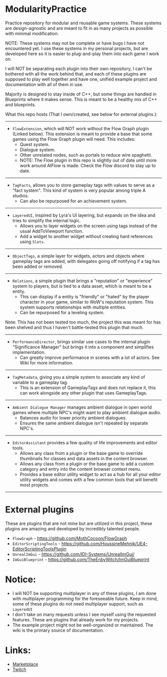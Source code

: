 # ModularityPractice
Practice repository for modular and reusable game systems.
These systems are design-agnostic and are meant to fit in as many projects as possible with minimal modification.

NOTE: These systems may not be complete or have bugs I have not encountered yet. I use these systems in my personal projects, but are developed here so it is easier to plug-and-play them into each game I work on.

I will NOT be separating each plugin into their own repository, I can't be bothered with all the work behind that, and each of these plugins are supposed to play well together and have one, unified example project and documentation with all of them in use.

Majority is designed to stay inside of C++, but some things are handled in Blueprints where it makes sense. This is meant to be a healthy mix of C++ and blueprints.

What this repo hosts (That I own/created, see below for external plugins.):

---
- `FlowExtension`, which will NOT work without the Flow Graph plugin (Linked below). This extension is meant to provide a base that some games using the Flow Graph plugin will need. This includes:
	- Quest system.
	- Dialogue system.
   	- Other unrelated nodes, such as portals to reduce wire spaghetti.
    - NOTE: The Flow plugin in this repo is slightly out of date until more work around AIFlow is made. Check the Flow discord to stay up to date.

---
 - `TagFacts`, allows you to store gameplay tags with values to serve as a "fact system". This kind of system is very popular among triple A studios.
   	- Can also be repurposed for an achievement system.

---
 - `LayeredUI`, inspired by Lyra's UI layering, but expands on the idea and tries to simplify the internal logic.
 	- Allows you to layer widgets on the screen using tags instead of the usual AddToViewport function.
  	- Add a widget to another widget without creating hard references using `Slots`.

---
 - `ObjectTags`, a simple layer for widgets, actors and objects where gameplay tags are added, with delegates going off notifying if a tag has been added or removed.

---
 - `Relations`, a simple plugin that brings a "reputation" or "experience" system to players, but is tied to a data asset, which is meant to be a entity.
	 - This can display if a entity is "friendly" or "hated" by the player character in your game, similar to WoW's reputation system. This system supports relationships with multiple entities.
  	 - Can be repurposed for a leveling system.

Note: This has not been tested too much, the project this was meant for has been shelved and thus I haven't battle-tested this plugin that much.

---
 - `PerformanceDirector`, brings similar use cases to the internal plugin "Significance Manager" but brings it into a component and simplifies implementation.
 	- Can greatly improve performance in scenes with a lot of actors. See Wiki for more information.

---
 - `TagMetadata`, giving you a simple system to associate any kind of variable to a gameplay tag.
   - This is an extension of GameplayTags and does not replace it, this can work alongside any other plugin that uses GameplayTags.

---
- `Ambient Dialogue Manager` manages ambient dialogue in open world games where multiple NPC's might want to play ambient dialogue audio.
  - Balances audio for lower priority ambient dialogues.
  - Ensures the same ambient dialogue isn't repeated by separate NPC's.

---
- `EditorAssistant` provides a few quality of life improvements and editor tools.
  - Allows any class from a plugin or the base game to override thumbnails for classes and data assets in the content browser.
  - Allows any class from a plugin or the base game to add a custom category and entry into the content browser context menu.
  - Provides a base editor utility widget to act as a hub for all your editor utility widgets and comes with a few common tools that will benefit most projects.

---
# External plugins
These are plugins that are not mine but are utilized in this project, these plugins are amazing and developed by incredibly talented people.
 - `FlowGraph` - https://github.com/MothCocoon/FlowGraph
 - `EditorScriptingTools` - https://github.com/HoussineMehnik/UE4-EditorScriptingToolsPlugin
 - `UnrealImGui` - https://github.com/IDI-Systems/UnrealImGui/
 - `ImGuiBlueprint` - https://github.com/TheEnbyWitch/ImGuiBlueprint

# Notice:
- I will NOT be supporting multiplayer in any of these plugins, I am done with multiplayer programming for the foreseeable future.
Keep in mind, some of these plugins do not need multiplayer support, such as `LayeredUI`
- I don't take on many requests unless I see myself using the requested features. These are plugins that already work for my projects.
- The example project might not be well-organized or maintained. The wiki is the primary source of documentation.

# Links:
- [Marketplace](https://www.unrealengine.com/marketplace/en-US/profile/Varian+Daemon)
- [Twitch](https://www.twitch.tv/variann_)
